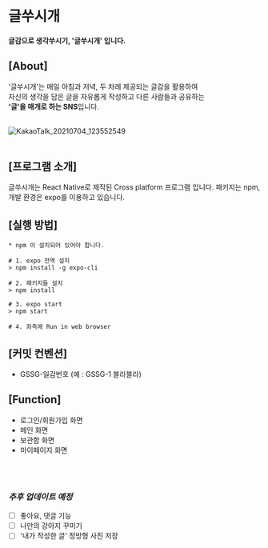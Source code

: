 # 글쑤시개

#### 글감으로 생각쑤시기, '글쑤시개' 입니다.

## [About]
'글쑤시개'는 매일 아침과 저녁, 두 차례 제공되는 글감을 활용하여 <br>
자신의 생각을 담은 글을 자유롭게 작성하고 다른 사람들과 공유하는 <br>
**'글'을 매개로 하는 SNS**입니다.
<br>
<br>

![KakaoTalk_20210704_123552549](https://user-images.githubusercontent.com/67827336/124389645-0dcc0380-dd23-11eb-95d0-9b12c029b107.png)
<br>
<br>

## [프로그램 소개]
글쑤시개는 React Native로 제작된 Cross platform 프로그램 입니다. 
패키지는 npm, 개발 환경은 expo를 이용하고 있습니다. 

## [실행 방법]

```shell
* npm 이 설치되어 있어야 합니다. 

# 1. expo 전역 설치
> npm install -g expo-cli 

# 2. 패키지들 설치
> npm install

# 3. expo start
> npm start

# 4. 좌측에 Run in web browser
```

## [커밋 컨벤션]
- GSSG-일감번호 (예 : GSSG-1 블라블라)

## [Function]
- 로그인/회원가입 화면
- 메인 화면
- 보관함 화면
- 마이페이지 화면
<br>
<br>

### *추후 업데이트 예정*
- [ ] 좋아요, 댓글 기능
- [ ] 나만의 강아지 꾸미기
- [ ] '내가 작성한 글' 정방형 사진 저장
